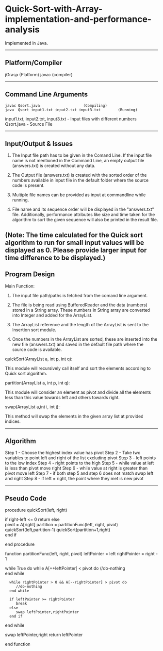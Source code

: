 # Quick-Sort-with-Array-implementation-and-performance-analysis
Implemented in Java.

--------------------
Platform/Compiler
--------------------

jGrasp        (Platform)
javac           (compiler)

---------------------------------
Command Line Arguments
---------------------------------
	javac Qsort.java 					(Compiling)
	java  Qsort input1.txt input2.txt input3.txt 		(Running)

input1.txt, input2.txt, input3.txt - Input files with different numbers
Qsort.java - Source File

---------------------------------
Input/Output & Issues
---------------------------------

1. The Input file path has to be given in the Comand Line. If the input file name is not mentioned in the Command Line,
an empty output file (answers.txt) is created without any data.

2.  The Output file (answers.txt) is created with the sorted order of the numbers available in input file in the default folder where the source code is present.

3. Multiple file names can be provided as input at commandline while running.

4. File name and its sequence order will be displayed in the "answers.txt" file. 
Additionally, performance attributes like size and time taken for the algorithm to sort the given sequence will also be printed in the result file.

(Note: The time calculated for the Quick sort algorithm to run for small input values will be displayed as 0. 
Please provide larger input for time difference to be displayed.)
------------------
Program Design 
------------------

Main Function:

1. The input file path/paths is fetched from the comand line argument.

2. The file is being read using BufferedReader and the data (numbers) stored in a String array. 
    These numbers in String array are converted into Integer and added for the ArrayList.

3. The ArrayList reference and the length of the ArrayList is sent to the Insertion sort module.

4. Once the numbers in the ArrayList are sorted, these are inserted into the new file (answers.txt) and saved in the default file path where the source code is available.


quickSort(ArrayList a, int p, int q):

This module will recursively call itself and sort the elements according to Quick sort algorithm.

partition(ArrayList a, int p, int q):

This module will consider an element as pivot and divide all the elements less than this value towards left and others towards right.

swap(ArrayList<Float> a,int i, int j):

This method will swap the elements in the given array list at provided indices.

-------------------
Algorithm
-------------------

Step 1 - Choose the highest index value has pivot
Step 2 - Take two variables to point left and right of the list excluding pivot
Step 3 - left points to the low index
Step 4 - right points to the high
Step 5 - while value at left is less than pivot move right
Step 6 - while value at right is greater than pivot move left
Step 7 - if both step 5 and step 6 does not match swap left and right
Step 8 - if left = right, the point where they met is new pivot

-------------------
Pseudo Code	
-------------------

procedure quickSort(left, right)

   if right-left <= 0
      return
   else     
      pivot = A[right]
      partition = partitionFunc(left, right, pivot)
      quickSort(left,partition-1)
      quickSort(partition+1,right)    
   end if		
   
end procedure

function partitionFunc(left, right, pivot)
   leftPointer = left
   rightPointer = right - 1

   while True do
      while A[++leftPointer] < pivot do
         //do-nothing            
      end while
		
      while rightPointer > 0 && A[--rightPointer] > pivot do
         //do-nothing         
      end while
		
      if leftPointer >= rightPointer
         break
      else                
         swap leftPointer,rightPointer
      end if
		
   end while 
	
   swap leftPointer,right
   return leftPointer
	
end function


